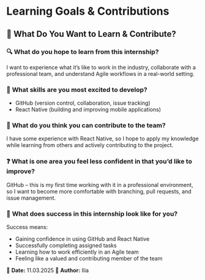 # Learning Goals & Contributions  

## 🌱 **What Do You Want to Learn & Contribute?**  

### 🔍 **What do you hope to learn from this internship?**  
I want to experience what it’s like to work in the industry, collaborate with a professional team, and understand Agile workflows in a real-world setting.  

### 🚀 **What skills are you most excited to develop?**  
- GitHub (version control, collaboration, issue tracking)  
- React Native (building and improving mobile applications)  

### 🤝 **What do you think you can contribute to the team?**  
I have some experience with React Native, so I hope to apply my knowledge while learning from others and actively contributing to the project.  

### ❓ **What is one area you feel less confident in that you’d like to improve?**  
GitHub – this is my first time working with it in a professional environment, so I want to become more comfortable with branching, pull requests, and issue management.  

### 🎯 **What does success in this internship look like for you?**  
Success means:  
- Gaining confidence in using GitHub and React Native  
- Successfully completing assigned tasks  
- Learning how to work efficiently in an Agile team  
- Feeling like a valued and contributing member of the team  

📅 **Date:** 11.03.2025
👤 **Author:** Ilia  
